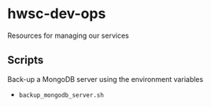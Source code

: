 # hwsc-dev-ops
Resources for managing our services

## Scripts
 Back-up a MongoDB server using the environment variables
- `backup_mongodb_server.sh `
